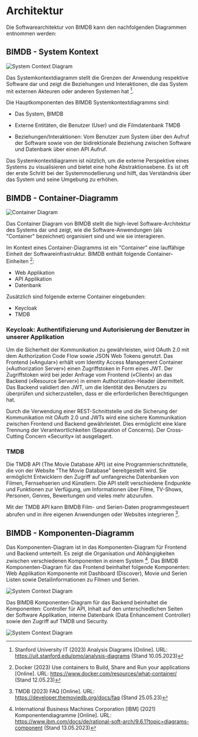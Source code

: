 # Architektur

Die Softwarearchitektur von BIMDB kann den nachfolgenden Diagrammen entnommen werden:

## BIMDB - System Kontext

![System Context Diagram](https://gabrielbenabou.gitlab.io/bimdb/assets/img/structurizr-SystemContext.png)

Das Systemkontextdiagramm stellt die Grenzen der Anwendung respektive Software dar und zeigt die Beziehungen und Interaktionen, die das System mit externen Akteuren oder anderen Systemen hat [^1].

Die Hauptkomponenten des BIMDB Systemkontextdiagramms sind:

- Das System, BIMDB

- Externe Entitäten, die Benutzer (User) und die Filmdatenbank TMDB 

- Beziehungen/Interaktionen: Vom Benutzer zum System über den Aufruf der Software sowie von der bidirektionale Beziehung zwischen Software und Datenbank über einen API Aufruf.

Das Systemkontextdiagramm ist nützlich, um die externe Perspektive eines Systems zu visualisieren und bietet eine hohe Abstraktionsebene. Es ist oft der erste Schritt bei der Systemmodellierung und hilft, das Verständnis über das System und seine Umgebung zu erhöhen.

## BIMDB - Container-Diagramm

![Container Diagram](https://gabrielbenabou.gitlab.io/bimdb/assets/img/structurizr-Container.png)

Das Container Diagram von BIMDB stellt die high-level Software-Architektur des Systems dar und zeigt, wie die Software-Anwendungen (als "Container" bezeichnet) organisiert sind und wie sie interagieren.

Im Kontext eines Container-Diagramms ist ein "Container" eine lauffähige Einheit der Softwareinfrastruktur. BIMDB enthält folgende Container-Einheiten [^3]:

- Web Applikation
- API Applikation
- Datenbank

Zusätzlich sind folgende externe Container eingebunden:

- Keycloak
- TMDB

### Keycloak: Authentifizierung und Autorisierung der Benutzer in unserer Applikation

Um die Sicherheit der Kommunikation zu gewährleisten, wird OAuth 2.0 mit dem Authorization Code Flow sowie JSON Web Tokens genutzt. Das Frontend («Angular») erhält vom Identity Access Management Container («Authorization Server») einen Zugriffstoken in Form eines JWT. Der Zugriffstoken wird bei jeder Anfrage vom Frontend («Client») an das Backend («Resource Server») in einem Authorization-Header übermittelt. Das Backend validiert den JWT, um die Identität des Benutzers zu überprüfen und sicherzustellen, dass er die erforderlichen Berechtigungen hat.

Durch die Verwendung einer REST-Schnittstelle und die Sicherung der Kommunikation mit OAuth 2.0 und JWTs wird eine sichere Kommunikation zwischen Frontend und Backend gewährleistet. Dies ermöglicht eine klare Trennung der Verantwortlichkeiten (Separation of Concerns). Der Cross-Cutting Concern «Security» ist ausgelagert.

### TMDB

Die TMDB API (The Movie Database API) ist eine Programmierschnittstelle, die von der Website "The Movie Database" bereitgestellt wird. Sie ermöglicht Entwicklern den Zugriff auf umfangreiche Datenbanken von Filmen, Fernsehserien und Künstlern. Die API stellt verschiedene Endpunkte und Funktionen zur Verfügung, um Informationen über Filme, TV-Shows, Personen, Genres, Bewertungen und vieles mehr abzurufen.

Mit der TMDB API kann BIMDB Film- und Serien-Daten programmgesteuert abrufen und in ihre eigenen Anwendungen oder Websites integrieren [^4]. 

## BIMDB - Komponenten-Diagramm

Das Komponenten-Diagram ist in das Komponenten-Diagram für Frontend und Backend unterteilt. Es zeigt die Organisation und Abhängigkeiten zwischen verschiedenen Komponenten in einem System [^2]. Das BIMDB Komponenten-Diagram für das Frontend beinhaltet folgende Komponenten:
Web Applikation Komponente mit Dashboard (Discover), Movie und Serien Listen sowie Detailinformationen zu Filmen und Serien.

![System Context Diagram](https://gabrielbenabou.gitlab.io/bimdb/assets/img/structurizr-WebApp.png)

Das BIMDB Komponenten-Diagram für das Backend beinhaltet die Komponenten: Controller für API, Inhalt auf den unterschiedlichen Seiten der Software Applikation, interne Datenbank (Data Enhancement Controller) sowie den Zugriff auf TMDB und Security.

![System Context Diagram](https://gabrielbenabou.gitlab.io/bimdb/assets/img/structurizr-BackendApp.png)

[^1]: Stanford University IT (2023) Analysis Diagrams [Online]. URL: https://uit.stanford.edu/pmo/analysis-diagrams (Stand 10.05.2023)

[^2]: International Business Machines Corporation [IBM] (2021) Komponentendiagramme [Online]. URL: https://www.ibm.com/docs/de/rational-soft-arch/9.6.1?topic=diagrams-component (Stand 13.05.2023)

[^3]: Docker (2023) Use containers to Build, Share and Run your applications [Online]. URL: https://www.docker.com/resources/what-container/ (Stand 12.05.23)

[^4]: TMDB (2023) FAQ [Online]. URL: https://developer.themoviedb.org/docs/faq (Stand 25.05.23)